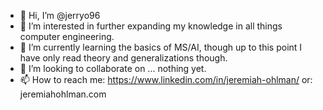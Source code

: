 - 👋 Hi, I’m @jerryo96
- 👀 I’m interested in further expanding my knowledge in all things computer engineering.
- 🌱 I’m currently learning the basics of MS/AI, though up to this point I have only read theory and generalizations though.
- 💞️ I’m looking to collaborate on ... nothing yet.
- 📫 How to reach me: https://www.linkedin.com/in/jeremiah-ohlman/ or: jeremiahohlman.com

<!---
jerryo96/jerryo96 is a ✨ special ✨ repository because its `README.md` (this file) appears on your GitHub profile.
You can click the Preview link to take a look at your changes.
--->
